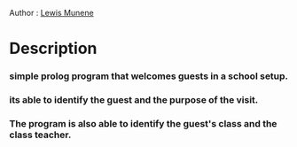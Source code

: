  Author : [Lewis Munene](https://www.instagram.com/lewismunene020/)



# Description

###  simple prolog program that welcomes guests in a school setup.
### its able to identify the guest and the purpose of the visit.
### The program is also able to identify the guest's class and the class teacher.


